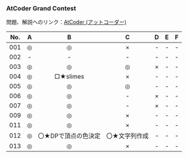 ### AtCoder Grand Contest

問題、解説へのリンク：[AtCoder (アットコーダー)](http://new.atcoder.jp/)

| No. | A |B |C |D |E |F |
|:---:|:-:|:-:|:-:|:-:|:-:|:-:|
| 001 |◎|◎|×|- |- |- |
| 002 |- |- |- |- |- |- |
| 003 |◎|◎|◎|×|- |- |
| 004 |◎|□★slimes|×|- |- |- |
| 005 |◎|◎|◎|- |- |- |
| 006 |◎|◎|- |×|- |- |
| 007 |◎|◎|- |×|- |- |
| 009 |◎|◎|×|- |- |- |
| 011 |◎|◎|×|- |- |- |
| 012 |◎|〇★DPで頂点の色決定|〇★文字列作成|- |- |- |
| 013 |◎|◎|×|- |- |- |
